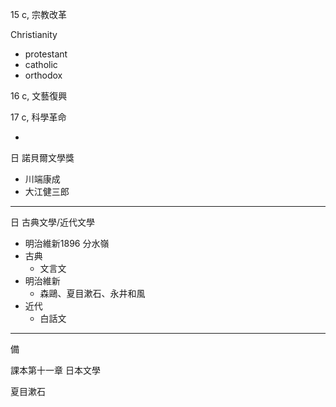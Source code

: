 15 c, 宗教改革

Christianity

* protestant
* catholic
* orthodox

16 c, 文藝復興

17 c, 科學革命

-

日 諾貝爾文學獎

* 川端康成
* 大江健三郎

---

日 古典文學/近代文學

* 明治維新1896 分水嶺
* 古典
  * 文言文
* 明治維新
  * 森鷗、夏目漱石、永井和風
* 近代
  * 白話文

---

備

課本第十一章 日本文學

夏目漱石

